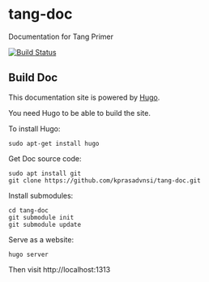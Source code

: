 # tang-doc

Documentation for Tang Primer

[![Build Status](https://travis-ci.org/kprasadvnsi/tang-doc.svg?branch=master)](https://travis-ci.org/kprasadvnsi/tang-doc)

## Build Doc


This documentation site is powered by [Hugo](https://gohugo.io/).

You need Hugo to be able to build the site.

To install Hugo:

```
sudo apt-get install hugo
```

Get Doc source code:
```
sudo apt install git 
git clone https://github.com/kprasadvnsi/tang-doc.git
```

Install submodules:

```
cd tang-doc
git submodule init
git submodule update
```

Serve as a website:

```
hugo server
```

Then visit http://localhost:1313